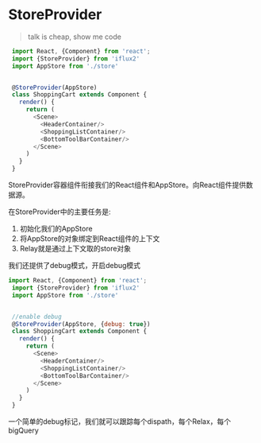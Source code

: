 # StoreProvider

> talk is cheap, show me code

```js
 import React, {Component} from 'react';
 import {StoreProvider} from 'iflux2'
 import AppStore from './store'


 @StoreProvider(AppStore)
 class ShoppingCart extends Component {
   render() {
     return (
       <Scene>
         <HeaderContainer/>
         <ShoppingListContainer/>
         <BottomToolBarContainer/>
       </Scene>
     )
   }
 }
```

StoreProvider容器组件衔接我们的React组件和AppStore。向React组件提供数据源。

在StoreProvider中的主要任务是:

1. 初始化我们的AppStore
2. 将AppStore的对象绑定到React组件的上下文
3. Relay就是通过上下文取的store对象

我们还提供了debug模式，开启debug模式
```js
import React, {Component} from 'react';
 import {StoreProvider} from 'iflux2'
 import AppStore from './store'


 //enable debug
 @StoreProvider(AppStore, {debug: true})
 class ShoppingCart extends Component {
   render() {
     return (
       <Scene>
         <HeaderContainer/>
         <ShoppingListContainer/>
         <BottomToolBarContainer/>
       </Scene>
     )
   }
 }
```
一个简单的debug标记，我们就可以跟踪每个dispath，每个Relax，每个bigQuery
